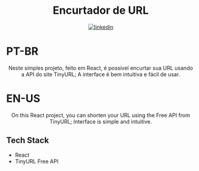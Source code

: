 ﻿<h1 align="center">Encurtador de URL</h1>

<p align="center">
<a href="https://linkedin.com/in/valdocijunior" target="_blank">
  <img align="center" src="https://img.shields.io/badge/-valdocijunior-05122A?style=flat&logo=linkedin" alt="linkedin"/>
</a>
  </p>
  <h1>PT-BR</h1>
  <p align="center">
  Neste simples projeto, feito em React, é possível encurtar sua URL usando a API do site TinyURL;
  A interface é bem intuitiva e fácil de usar.
  </p>
  <h1>EN-US</h1>
  <p align="center">
  On this React project, you can shorten your URL using the Free API from TinyURL;
  Interface is simple and intuitive.
  </p>
  
  ## Tech Stack
  
  - React
  - TinyURL Free API
